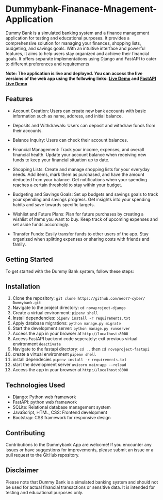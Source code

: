 # Dummybank-Finanace-Mnagement-Application

Dummy Bank is a simulated banking system and a finance management application for testing and educational purposes. It provides a comprehensive solution for managing your finances, shopping lists, budgeting, and savings goals. With an intuitive interface and powerful features, it aims to help users stay organized and achieve their financial goals. It offers separate implementations using Django and FastAPI to cater to different preferences and requirements

**Note: The application is live and deployed. You can access the live versions of the web app using the following links: [Live Demo](http://novafinancemanagement.pythonanywhere.com/) and [FastAPI Live Demo](https://finance-management-api.onrender.com/docs)**

## Features

- Account Creation: Users can create new bank accounts with basic information such as name, address, and initial balance.

- Deposits and Withdrawals: Users can deposit and withdraw funds from their accounts.

- Balance Inquiry: Users can check their account balances.

- Financial Management: Track your income, expenses, and overall financial health. Update your account balance when receiving new funds to keep your financial situation up to date.

- Shopping Lists: Create and manage shopping lists for your everyday needs. Add items, mark them as purchased, and have the amount deducted from your balance. Get notifications when your spending reaches a certain threshold to stay within your budget.

- Budgeting and Savings Goals: Set up budgets and savings goals to track your spending and savings progress. Get insights into your spending habits and save towards specific targets.

- Wishlist and Future Plans: Plan for future purchases by creating a wishlist of items you want to buy. Keep track of upcoming expenses and set aside funds accordingly.

- Transfer Funds: Easily transfer funds to other users of the app. Stay organized when splitting expenses or sharing costs with friends and family.

## Getting Started

To get started with the Dummy Bank system, follow these steps:

## Installation
1. Clone the repository: `git clone https://github.com/neo77-cyber/ Dummybank.git`
2. Navigate to the project directory: `cd novaproject-django`
3. Create a virtual environment: `pipenv shell`
5. Install dependencies: `pipenv install -r requirements.txt`
6. Apply database migrations: `python manage.py migrate`
7. Start the development server: `python manage.py runserver`
8. Access the app in your browser at `http://localhost:8000`
9. Access FastAPI backend code seperately: exit previous virtual environment `deactivate`
10.  Navigate to the fastapi directory: `cd ..` then `cd novaproject-fastapi`
11. create a virtual environment `pipenv shell`
12. install dependecies `pipenv install -r requirements.txt`
13. start the development server `uvicorn main:app --reload`
14. Access the app in your browser at `http://localhost:8000`

## Technologies Used
- Django: Python web framework
- FastAPI: python web framework
- SQLite: Relational database management system
- JavaScript, HTML, CSS: Frontend development
- Bootstrap: CSS framework for responsive design

## Contributing
Contributions to the Dummybank App are welcome! If you encounter any issues or have suggestions for improvements, please submit an issue or a pull request to the GitHub repository.


## Disclaimer

Please note that Dummy Bank is a simulated banking system and should not be used for actual financial transactions or sensitive data. It is intended for testing and educational purposes only.
